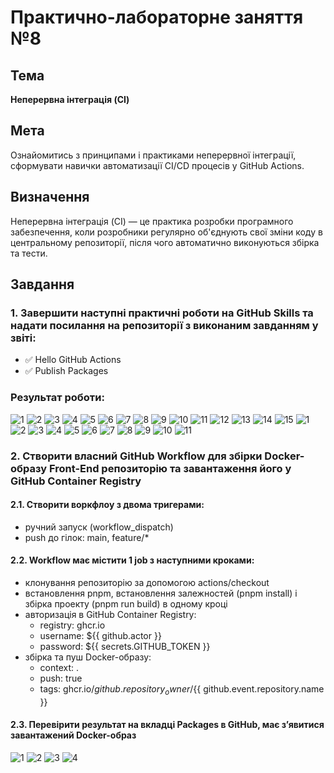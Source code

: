 # Практично-лабораторне заняття №8
## Тема
**Неперервна інтеграція (CI)**

## Мета
Ознайомитись з принципами і практиками неперервної інтеграції, сформувати навички автоматизації CI/CD процесів у GitHub Actions.

## Визначення

Неперервна інтеграція (CI) — це практика розробки програмного забезпечення, коли розробники регулярно об'єднують свої зміни коду в центральному репозиторії, після чого автоматично виконуються збірка та тести.

## Завдання

### 1. Завершити наступні практичні роботи на GitHub Skills та надати посилання на репозиторії з виконаним завданням у звіті:
- ✅ Hello GitHub Actions  
- ✅ Publish Packages  

### Результат роботи:
![1](https://github.com/user-attachments/assets/c8d29386-cf70-492c-9e83-322271b4110e)
![2](https://github.com/user-attachments/assets/1b8f169a-ceee-4a52-8740-36f639fbb39a)
![3](https://github.com/user-attachments/assets/f6961ecf-2c2c-48e1-9dca-14d730e4e31d)
![4](https://github.com/user-attachments/assets/b4b5367e-526a-4aec-90cd-ba283ef69c72)
![5](https://github.com/user-attachments/assets/74559202-ee71-413a-8052-5fc35b480028)
![6](https://github.com/user-attachments/assets/20574031-b039-4eab-b860-6b53f0ff5b29)
![7](https://github.com/user-attachments/assets/3688ba04-3dad-4524-a4ad-b51fbac2f3d0)
![8](https://github.com/user-attachments/assets/ec99ec61-81c7-4f35-ade5-d0a37805b36b)
![9](https://github.com/user-attachments/assets/599c8548-901d-4fce-8825-7ee9f9dc4a55)
![10](https://github.com/user-attachments/assets/02505588-4204-44d8-a29e-a234a122707b)
![11](https://github.com/user-attachments/assets/2226db3a-a09e-4650-a43a-269c73425176)
![12](https://github.com/user-attachments/assets/86b1f685-c483-4dc1-b217-4a39722b97c8)
![13](https://github.com/user-attachments/assets/ec7d7488-cfdc-437a-960c-4d5a382b382e)
![14](https://github.com/user-attachments/assets/5edf8ee7-c3e9-4361-bd76-dd706898b2ae)
![15](https://github.com/user-attachments/assets/7d05eea2-1fba-4d88-9927-09fd765ed261)
![1](https://github.com/user-attachments/assets/a49baafb-080f-4d9e-bbe9-9a0ad19e2004)
![2](https://github.com/user-attachments/assets/22b61e2b-79d3-4a5f-aa56-18491a21e1de)
![3](https://github.com/user-attachments/assets/4d7f27f3-d4db-46a0-a604-f96c40d4cb8b)
![4](https://github.com/user-attachments/assets/974d2167-e5bd-45b6-98a4-47a4964d0820)
![5](https://github.com/user-attachments/assets/8d3913d3-8ff0-4162-8271-ca8575ab647e)
![6](https://github.com/user-attachments/assets/c80236b5-ac0c-4806-a5ed-0b4ecd981096)
![7](https://github.com/user-attachments/assets/0772584e-b5ff-4483-bcfc-d92dbcdcbd5d)
![8](https://github.com/user-attachments/assets/24bfc888-2b9b-4527-8184-0f1c5ff92641)
![9](https://github.com/user-attachments/assets/9e3a66a1-c21f-48a4-810d-a2965b609cf1)
![10](https://github.com/user-attachments/assets/e21a2a4e-160e-4ed6-a350-c309ab11537f)
![11](https://github.com/user-attachments/assets/6dd0266f-16ff-4baf-b846-59daea13be16)

### 2. Створити власний GitHub Workflow для збірки Docker-образу Front-End репозиторію та завантаження його у GitHub Container Registry
#### 2.1. Створити воркфлоу з двома тригерами:
- ручний запуск (workflow_dispatch)
- push до гілок: main, feature/*
#### 2.2. Workflow має містити 1 job з наступними кроками:
- клонування репозиторію за допомогою actions/checkout
- встановлення pnpm, встановлення залежностей (pnpm install) і збірка проекту (pnpm run build) в одному кроці
- авторизація в GitHub Container Registry:
  - registry: ghcr.io
  - username: ${{ github.actor }}
  - password: ${{ secrets.GITHUB_TOKEN }}
- збірка та пуш Docker-образу:
  - context: .
  - push: true
  - tags: ghcr.io/${{ github.repository_owner }}/${{ github.event.repository.name }}
#### 2.3. Перевірити результат на вкладці Packages в GitHub, має з’явитися завантажений Docker-образ

![1](https://github.com/user-attachments/assets/91be0776-e06f-4d5d-a734-e1b9613a6213)
![2](https://github.com/user-attachments/assets/c82b044f-bf4e-4414-a734-70dbc18bee2a)
![3](https://github.com/user-attachments/assets/40446032-ffbc-4f0f-8a0b-b6f31a289a63)
![4](https://github.com/user-attachments/assets/218c5e0a-4805-4173-a825-11316d646b73)


